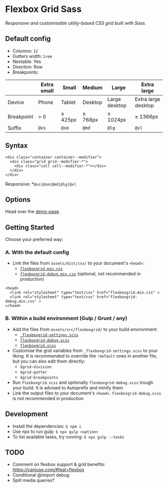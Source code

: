# Flexbox Grid Sass

_Responsive and customisable utility-based CSS grid built with Sass._

## Default config

- Columns: `12`
- Gutters width: `1rem`
- Nestable: Yes
- Direction: Row
- Breakpoints:

|            | Extra small | Small   | Medium  | Large         | Extra large         |
| ---------- | ----------- | ------- | ------- | ------------- | ------------------- |
| Device     | Phone       | Tablet  | Desktop | Large desktop | Extra large desktop |
| Breakpoint | > 0         | ≥ 425px | ≥ 768px | ≥ 1024px      | ≥ 1366px            |
| Suffix     | `@xs`       | `@sm`   | `@md`   | `@lg`         | `@xl`               |

## Syntax

```
<div class="container container--modifier">
  <div class="grid grid--modifier-*">
    <div class="cell cell--modifier-*"></div>
  </div>
</div>
```

Responsive: \*`@xs|@sm|@md|@lg|@xl`

## Options

Head over the [demo page](https://johanmouchet.github.io/flexboxgrid-sass/index.html).

## Getting Started

Choose your preferred way:

### A. With the default config

- Link the files from `assets/dist/css/` to your document's `<head>`:
  - [`flexboxgrid.min.css`](https://github.com/JohanMouchet/flexboxgrid-sass/blob/master/assets/dist/css/flexboxgrid.min.css)
  - [`flexboxgrid-debug.min.css`](https://github.com/JohanMouchet/flexboxgrid-sass/blob/master/assets/dist/css/flexboxgrid-debug.min.css) (optional, not recommended in production)

```
<head>
  <link rel="stylesheet" type="text/css" href="flexboxgrid.min.css" >
  <link rel="stylesheet" type="text/css" href="flexboxgrid-debug.min.css" >
</head>
```

### B. Within a build environment (Gulp / Grunt / any)

- Add the files from `assets/src/flexboxgrid/` to your build environment:
  - [`_flexboxgrid-settings.scss`](https://github.com/JohanMouchet/flexboxgrid-sass/blob/master/assets/src/scss/_flexboxgrid-settings.scss)
  - [`flexboxgrid-debug.scss`](https://github.com/JohanMouchet/flexboxgrid-sass/blob/master/assets/src/scss/_flexboxgrid-debug.scss)
  - [`flexboxgrid.scss`](https://github.com/JohanMouchet/flexboxgrid-sass/blob/master/assets/src/scss/flexboxgrid.scss)
- Customise the grid variables from `_flexboxgrid-settings.scss` to your liking. It is recommended to override the `!default` ones in another file, but you can also edit them directly:
  - `$grid-division`
  - `$grid-gutter`
  - `$grid-breakpoints`
- Run `flexboxgrid.scss` and optionally `flexboxgrid-debug.scss` trough your build. It is advised to Autoprefix and minify them
- Link the output files to your document's `<head>`. `flexboxgrid-debug.scss` is not recommended in production

## Development

- Install the dependencies: `$ npm i`
- Use npx to run gulp: `$ npx gulp <option>`
- To list available tasks, try running: `$ npx gulp --tasks`

## TODO

- Comment on flexbox support & grid benefits: https://caniuse.com/#feat=flexbox
- Conditional @import debug
- Split media queries?
